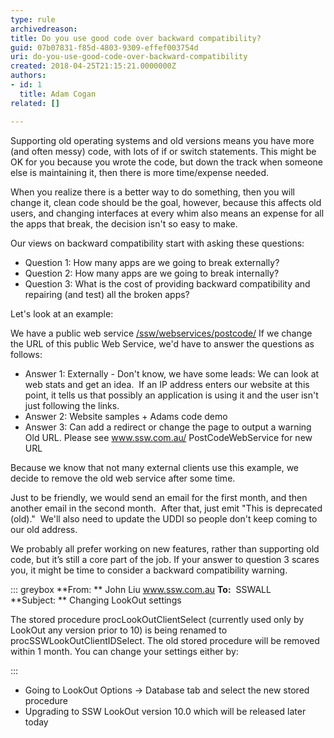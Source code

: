 ```yaml
---
type: rule
archivedreason: 
title: Do you use good code over backward compatibility?
guid: 07b07831-f85d-4803-9309-effef003754d
uri: do-you-use-good-code-over-backward-compatibility
created: 2018-04-25T21:15:21.0000000Z
authors:
- id: 1
  title: Adam Cogan
related: []

---
```


Supporting old operating systems and old versions means you have more (and often messy) code, with lots of if or switch statements. This might be OK for you because you wrote the code, but down the track when someone else is maintaining it, then there is more time/expense needed.

When you realize there is a better way to do something, then you will change it, clean code should be the goal, however, because this affects old users, and changing interfaces at every whim also means an expense for all the apps that break, the decision isn't so easy to make.

<!--endintro-->

Our views on backward compatibility start with asking these questions:

* Question 1: How many apps are we going to break externally?
* Question 2: How many apps are we going to break internally?
* Question 3: What is the cost of providing backward compatibility and repairing (and test) all the broken apps?


Let's look at an example:

We have a public web service [/ssw/webservices/postcode/](https&#58;//www.ssw.com.au/ssw/webservices/postcode/)
If we change the URL of this public Web Service, we'd have to answer the questions as follows:

* Answer 1: Externally - Don't know, we have some leads:
We can look at web stats and get an idea. 
If an IP address enters our website at this point, it tells us that possibly an application is using it and the user isn't just following the links.
* Answer 2: Website samples + Adams code demo
* Answer 3: Can add a redirect or change the page to output a warning Old URL. Please see www.ssw.com.au/ PostCodeWebService for new URL


Because we know that not many external clients use this example, we decide to remove the old web service after some time.

Just to be friendly, we would send an email for the first month, and then another email in the second month.  After that, just emit "This is deprecated (old)."  We'll also need to update the UDDI so people don't keep coming to our old address.

We probably all prefer working on new features, rather than supporting old code, but it’s still a core part of the job. If your answer to question 3 scares you, it might be time to consider a backward compatibility warning.


::: greybox
 **From: ** John Liu www.ssw.com.au
 **To:**  SSWALL
 **Subject: ** Changing LookOut settings

The stored procedure procLookOutClientSelect (currently used only by LookOut any version prior to 10) is being renamed to procSSWLookOutClientIDSelect. The old stored procedure will be removed within 1 month.
You can change your settings either by: 

:::


* Going to LookOut Options -&gt; Database tab and select the new stored procedure
* Upgrading to SSW LookOut version 10.0 which will be released later today
